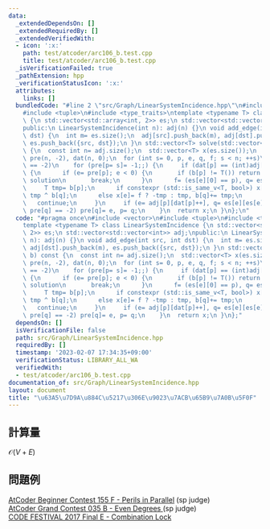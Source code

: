 ```yaml
---
data:
  _extendedDependsOn: []
  _extendedRequiredBy: []
  _extendedVerifiedWith:
  - icon: ':x:'
    path: test/atcoder/arc106_b.test.cpp
    title: test/atcoder/arc106_b.test.cpp
  _isVerificationFailed: true
  _pathExtension: hpp
  _verificationStatusIcon: ':x:'
  attributes:
    links: []
  bundledCode: "#line 2 \"src/Graph/LinearSystemIncidence.hpp\"\n#include <vector>\n\
    #include <tuple>\n#include <type_traits>\ntemplate <typename T> class LinearSystemIncidence\
    \ {\n std::vector<std::array<int, 2>> es;\n std::vector<std::vector<int>> adj;\n\
    public:\n LinearSystemIncidence(int n): adj(n) {}\n void add_edge(int src, int\
    \ dst) {\n  int m= es.size();\n  adj[src].push_back(m), adj[dst].push_back(m),\
    \ es.push_back({src, dst});\n }\n std::vector<T> solve(std::vector<T> b) const\
    \ {\n  const int n= adj.size();\n  std::vector<T> x(es.size());\n  std::vector<int>\
    \ pre(n, -2), dat(n, 0);\n  for (int s= 0, p, e, q, f; s < n; ++s)\n   if (pre[s]\
    \ == -2)\n    for (pre[p= s]= -1;;) {\n     if (dat[p] == (int)adj[p].size())\
    \ {\n      if (e= pre[p]; e < 0) {\n       if (b[p] != T()) return {};  // no\
    \ solution\n       break;\n      }\n      f= (es[e][0] == p), q= es[e][f];\n \
    \     T tmp= b[p];\n      if constexpr (std::is_same_v<T, bool>) x[e]= tmp, b[q]=\
    \ tmp ^ b[q];\n      else x[e]= f ? -tmp : tmp, b[q]+= tmp;\n      p= q;\n   \
    \   continue;\n     }\n     if (e= adj[p][dat[p]++], q= es[e][es[e][0] == p];\
    \ pre[q] == -2) pre[q]= e, p= q;\n    }\n  return x;\n }\n};\n"
  code: "#pragma once\n#include <vector>\n#include <tuple>\n#include <type_traits>\n\
    template <typename T> class LinearSystemIncidence {\n std::vector<std::array<int,\
    \ 2>> es;\n std::vector<std::vector<int>> adj;\npublic:\n LinearSystemIncidence(int\
    \ n): adj(n) {}\n void add_edge(int src, int dst) {\n  int m= es.size();\n  adj[src].push_back(m),\
    \ adj[dst].push_back(m), es.push_back({src, dst});\n }\n std::vector<T> solve(std::vector<T>\
    \ b) const {\n  const int n= adj.size();\n  std::vector<T> x(es.size());\n  std::vector<int>\
    \ pre(n, -2), dat(n, 0);\n  for (int s= 0, p, e, q, f; s < n; ++s)\n   if (pre[s]\
    \ == -2)\n    for (pre[p= s]= -1;;) {\n     if (dat[p] == (int)adj[p].size())\
    \ {\n      if (e= pre[p]; e < 0) {\n       if (b[p] != T()) return {};  // no\
    \ solution\n       break;\n      }\n      f= (es[e][0] == p), q= es[e][f];\n \
    \     T tmp= b[p];\n      if constexpr (std::is_same_v<T, bool>) x[e]= tmp, b[q]=\
    \ tmp ^ b[q];\n      else x[e]= f ? -tmp : tmp, b[q]+= tmp;\n      p= q;\n   \
    \   continue;\n     }\n     if (e= adj[p][dat[p]++], q= es[e][es[e][0] == p];\
    \ pre[q] == -2) pre[q]= e, p= q;\n    }\n  return x;\n }\n};"
  dependsOn: []
  isVerificationFile: false
  path: src/Graph/LinearSystemIncidence.hpp
  requiredBy: []
  timestamp: '2023-02-07 17:34:35+09:00'
  verificationStatus: LIBRARY_ALL_WA
  verifiedWith:
  - test/atcoder/arc106_b.test.cpp
documentation_of: src/Graph/LinearSystemIncidence.hpp
layout: document
title: "\u63A5\u7D9A\u884C\u5217\u306E\u9023\u7ACB\u65B9\u7A0B\u5F0F"
---
```

## 計算量
$\mathcal{O}(V+E)$
## 問題例
[AtCoder Beginner Contest 155 F - Perils in Parallel](https://atcoder.jp/contests/abc155/tasks/abc155_f) (sp judge)\
[AtCoder Grand Contest 035 B - Even Degrees ](https://atcoder.jp/contests/agc035/tasks/agc035_b) (sp judge)\
[CODE FESTIVAL 2017 Final E - Combination Lock](https://atcoder.jp/contests/cf17-final/tasks/cf17_final_e)